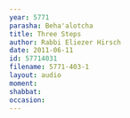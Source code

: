 ```yaml
---
year: 5771
parasha: Beha'alotcha
title: Three Steps
author: Rabbi Eliezer Hirsch
date: 2011-06-11
id: 57714031
filename: 5771-403-1
layout: audio
moment: 
shabbat: 
occasion: 
---
```


